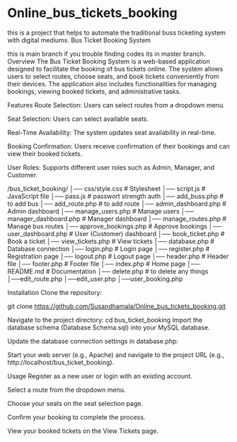 # Online_bus_tickets_booking
this is a project that helps to automate the traditional buss ticketing system with digital mediums. 
Bus Ticket Booking System


this is main branch if you trouble finding codes its in master branch.
Overview
The Bus Ticket Booking System is a web-based application designed to facilitate the booking of bus tickets online. The system allows users to select routes, choose seats, and book tickets conveniently from their devices. The application also includes functionalities for managing bookings, viewing booked tickets, and administrative tasks.

Features
Route Selection: Users can select routes from a dropdown menu.

Seat Selection: Users can select available seats.

Real-Time Availability: The system updates seat availability in real-time.

Booking Confirmation: Users receive confirmation of their bookings and can view their booked tickets.

User Roles: Supports different user roles such as Admin, Manager, and Customer.



/bus_ticket_booking/
│──   css/style.css            # Stylesheet
│── script.js                  # JavaScript file
│── pass.js                    # passwort strength auth 
│── add_buss.php               # to add bus
│── add_route.php               # to add route 
│── admin_dashboard.php        # Admin dashboard
│── manage_users.php           # Manage users
│── manager_dashboard.php      # Manager dashboard
│── manage_routes.php          # Manage bus routes
│── approve_bookings.php       # Approve bookings
│── user_dashboard.php         # User (Customer) dashboard
│── book_ticket.php            # Book a ticket
│── view_tickets.php           # View tickets
│── database.php               # Database connection
│── login.php                  # Login page
│── register.php               # Registration page
│── logout.php                 # Logout page
│── header.php                 # Header file
│── footer.php                 # Footer file
│── index.php                  # Home page
│── README.md                  # Documentation
│── delete.php                 # to delete any things  
│──edit_route.php
│──edit_user.php
│──user_booking.php


Installation
Clone the repository:

git clone https://github.com/Susandhamala/Online_bus_tickets_booking.git


Navigate to the project directory:
cd bus_ticket_booking
Import the database schema (Database Schema.sql) into your MySQL database.

Update the database connection settings in database.php:

Start your web server (e.g., Apache) and navigate to the project URL (e.g., http://localhost/bus_ticket_booking).

Usage
Register as a new user or login with an existing account.

Select a route from the dropdown menu.

Choose your seats on the seat selection page.

Confirm your booking to complete the process.

View your booked tickets on the View Tickets page.
